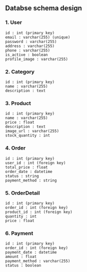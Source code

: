 ## Databse schema design 

### 1. User
    id : int (primary key)
    email : varchar(255) (unique)
    password : varchar(255)
    address : varchar(255)
    phone : varchar(255)
    is_active : boolean
    profile_image : varchar(255)

### 2. Category
    id : int (primary key)
    name : varchar(255)
    description : text

### 3. Product
    id : int (primary key)
    name : varchar(255)
    price : float
    description : text
    image_url : varchar(255)
    stock_quantity : int

### 4. Order
    id : int (primary key)
    user_id : int (foreign key)
    total_price : float
    order_date : datetime
    status : string
    payment_method : string

### 5. OrderDetail
    id : int (primary key)
    order_id : int (foreign key)
    product_id : int (foreign key)
    quantity : int
    price : float

### 6. Payment
    id : int (primary key)
    order_id : int (foreign key)
    payment_date : datetime
    amount : float
    payment_method : varchar(255)
    status : boolean